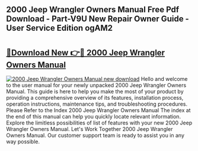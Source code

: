 ## 2000 Jeep Wrangler Owners Manual Free Pdf Download - Part-V9U New Repair Owner Guide - User Service Edition ogAM2

# <h2><a href="http://bc45631.oget.top/?id=2000+Jeep+Wrangler+Owners+Manual">🔗Download New 👉🔴 2000 Jeep Wrangler Owners Manual</a></h2>

[![2000 Jeep Wrangler Owners Manual new download](https://i.imgur.com/5g1atiW.png)](http://bc45631.oget.top/?id=2000+Jeep+Wrangler+Owners+Manual)
Hello and welcome to the user manual for your newly unpacked 2000 Jeep Wrangler Owners Manual. This guide is here to help you make the most of your product by providing a comprehensive overview of its features, installation process, operation instructions, maintenance tips, and troubleshooting procedures. Please Refer to the Index 2000 Jeep Wrangler Owners Manual The index at the end of this manual can help you quickly locate relevant information. Explore the limitless possibilities of list of features with your new 2000 Jeep Wrangler Owners Manual. Let's Work Together 2000 Jeep Wrangler Owners Manual. Our customer support team is ready to assist you in any way possible.
